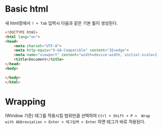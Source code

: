 # Basic html
새 html창에서 `! + Tab` 입력시 다음과 같은 기본 틀이 생성된다.
```html
<!DOCTYPE html>
<html lang="en">
<head>
    <meta charset="UTF-8">
    <meta http-equiv="X-UA-Compatible" content="IE=edge">
    <meta name="viewport" content="width=device-width, initial-scale=1.0">
    <title>Document</title>
</head>
<body>
    
</body>
</html>
```

# Wrapping
(Window 기준) 태그를 적용시킬 범위만큼 선택하여 `Ctrl + Shift + P >  Wrap with Abbreviation > Enter > 태그입력 > Enter` 하면 태그가 바로 적용된다.
